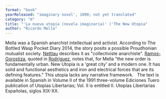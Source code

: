 ```yaml
---
format: "book"
yearReleased: "imaginary novel', 1890; not yet translated"
category: "m"
title: "'La nueva utopía (novela imaginaria)' ('The New Utopia"
author: "Ricardo Mella"
---
```

Mella was a Spanish anarchist  intellectual and activist. According to The Bottled Wasp Pocket Diary 2014, the story  posits a possible Proudhonian mutualist society. <a href="biblio.htm#Nettlau">Nettlau</a> describes it as "collectiviste  anarchiste". <a href="biblio.htm#Ramos-Gorostiza">Ramos-Gorostiza</a>, quoted in  <a href="http://publish.lib.umd.edu/scifi/article/view/278/41"> Rodríguez</a>, notes that,  for Mella "the new order is fundamentally urban. New Utopia is a 'great city'  and a modern one. It has solid and functional aesthetics and iron and electrical  forces that are its defining features." This utopia lacks any narrative framework.
 
The text is available in Spanish in  Volume II of the 1991 three-volume Ediciones Tuero publication of Utopías  Libertarias; Vol. II is entitled II. Utopías Libertarias Españolas,  siglos XIX-XX.
 